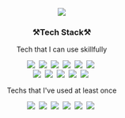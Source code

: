 <p align="center"><img src="https://capsule-render.vercel.app/api?type=wave&color=auto&height=250&section=header&text=KihyunLee&fontSize=90&animation=twinkling"/></p>

<h3 align="center">⚒Tech Stack⚒</h3>

<p align="center">Tech that I can use skillfully</p>

<p align="center">
  <img src="https://img.shields.io/badge/Python-3766AB?style=flat-square&logo=Python&logoColor=white"/></a>&nbsp 
  <img src="https://img.shields.io/badge/Javascript-ffb13b?style=flat-square&logo=javascript&logoColor=white"/></a>&nbsp 
  <img src="https://img.shields.io/badge/Typescript-3178c6?style=flat-square&logo=Typescript&logoColor=white"/></a>&nbsp 
  <img src="https://img.shields.io/badge/React-61dafb?style=flat-square&logo=React&logoColor=white"/></a>&nbsp 
  <img src="https://img.shields.io/badge/Firebase-FFCA28?style=flat-square&logo=Firebase&logoColor=white"/></a>&nbsp 
  <img src="https://img.shields.io/badge/Next.js-000000?style=flat-square&logo=Next.js&logoColor=white"/></a>&nbsp  
  <br>
  <img src="https://img.shields.io/badge/HTML-E34F26?style=flat-square&logo=HTML5&logoColor=white"/></a>&nbsp  
  <img src="https://img.shields.io/badge/CSS-1572B6?style=flat-square&logo=css3&logoColor=white"/></a>&nbsp  
  <img src="https://img.shields.io/badge/Node.js-339933?style=flat-square&logo=Node.js&logoColor=white"/></a>&nbsp  
  <img src="https://img.shields.io/badge/Tailwind%20CSS-38B2AC?style=flat-square&logo=Tailwind%20CSS&logoColor=white"/></a>&nbsp  
  <img src="https://img.shields.io/badge/Expo-000020?style=flat-square&logo=Expo&logoColor=white"/></a>&nbsp  
</p>

<p align="center">Techs that I've used at least once</p>

<p align="center">
  <img src="https://img.shields.io/badge/Django-092E20?style=flat-square&logo=Django&logoColor=white"/></a>&nbsp 
  <img src="https://img.shields.io/badge/Go-11B48A?style=flat-square&logo=Go&logoColor=white"/></a>&nbsp
  <img src="https://img.shields.io/badge/Java-007396?style=flat-square&logo=Java&logoColor=white"/></a>&nbsp 
  <img src="https://img.shields.io/badge/aws-333664?style=flat-square&logo=amazon-aws&logoColor=white"/></a>&nbsp 
  <img src="https://img.shields.io/badge/Selenium-43B02A?style=flat-square&logo=Selenium&logoColor=white"/></a>&nbsp
  <img src="https://img.shields.io/badge/Redux-764ABC?style=flat-square&logo=Redux&logoColor=white"/></a>&nbsp
</p>
